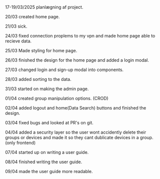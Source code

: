 17-19/03/2025
planlægning af project.

20/03
created home page.

21/03
sick.

24/03
fixed connection proplems to my vpn and made home page able to recieve data.

25/03
Made styling for home page.

26/03
finished the design for the home page and added a login modal.

27/03
changed login and sign-up modal into components.

28/03
added sorting to the data.

31/03
started on making the admin page.

01/04
created group manipulation options. (CROD)

02/04
added logout and home(Data Search) buttons and finished the design.

03/04
fixed bugs and looked at PR's on git.

04/04
added a security layer so the user wont accidently delete their groups or devices
and made it so they cant dublicate devices in a group. (only frontend)

07/04
started up on writing a user guide.

08/04
finished writing the user guide.

09/04
made the user guide more readable.
